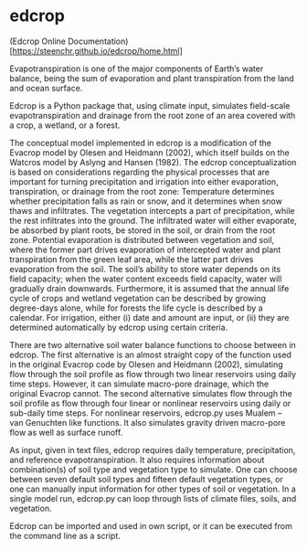 # edcrop

(Edcrop Online Documentation)[https://steenchr.github.io/edcrop/home.html]

Evapotranspiration is one of the major components of Earth’s water balance, being the sum of evaporation 
and plant transpiration from the land and ocean surface. 

Edcrop is a Python package that, using climate input, simulates field-scale evapotranspiration 
and drainage from the root zone of an area covered with a crop, a wetland, or a forest. 

The conceptual model implemented in edcrop is a modification of the Evacrop model by Olesen and Heidmann (2002), 
which itself builds on the Watcros model by Aslyng and Hansen (1982). The edcrop conceptualization is based on 
considerations regarding the physical processes that are important for turning precipitation and irrigation 
into either evaporation, transpiration, or drainage from the root zone: Temperature determines whether 
precipitation falls as rain or snow, and it determines when snow thaws and infiltrates. The vegetation intercepts 
a part of precipitation, while the rest infiltrates into the ground. The infiltrated water will either evaporate, 
be absorbed by plant roots, be stored in the soil, or drain from the root zone. Potential evaporation is 
distributed between vegetation and soil, where the former part drives evaporation of intercepted water and plant 
transpiration from the green leaf area, while the latter part drives evaporation from the soil. The soil’s ability 
to store water depends on its field capacity; when the water content exceeds field capacity, water will gradually 
drain downwards. Furthermore, it is assumed that the annual life cycle of crops and wetland vegetation can be 
described by growing degree-days alone, while for forests the life cycle is described by a calendar. For irrigation, 
either (i) date and amount are input, or (ii) they are determined automatically by edcrop using certain criteria.

There are two alternative soil water balance functions to choose between in edcrop. The first alternative is an 
almost straight copy of the function used in the original Evacrop code by Olesen and Heidmann (2002), simulating 
flow through the soil profile as flow through two linear reservoirs using daily time steps. However, it can simulate 
macro-pore drainage, which the original Evacrop cannot. The second alternative simulates flow through the soil profile 
as flow through four linear or nonlinear reservoirs using daily or sub-daily time steps. For nonlinear reservoirs, 
edcrop.py uses Mualem – van Genuchten like functions. It also simulates gravity driven macro-pore flow as well as 
surface runoff. 

As input, given in text files, edcrop requires daily temperature, precipitation, and reference evapotranspiration. It also 
requires information about combination(s) of soil type and vegetation type to simulate. One can choose between seven 
default soil types and fifteen default vegetation types, or one can manually input information for other types of soil 
or vegetation. In a single model run, edcrop.py can loop through lists of climate files, soils, and vegetation.

Edcrop can be imported and used in own script, or it can be executed from the command line as a script.

